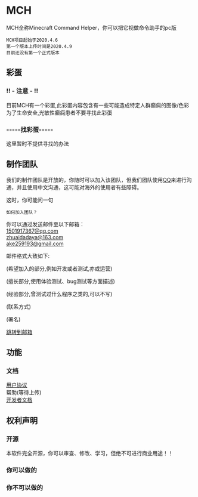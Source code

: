 # MCH
MCH全称Minecraft Command Helper，你可以把它视做命令助手的pc版
```
MCH项目起始于2020.4.6
第一个版本上传时间是2020.4.9
目前还没有第一个正式版本
```
## 彩蛋
### !! -  注意 - !!
目前MCH有一个彩蛋,此彩蛋内容包含有一些可能造成特定人群癫痫的图像/色彩<br>
为了生命安全,光敏性癫痫患者不要寻找此彩蛋

### -----找彩蛋-----
这里暂时不提供寻找的办法

## 制作团队
我们的制作团队是开放的，你随时可以加入该团队，但我们团队使用[QQ](https://play.google.com/store/apps/details?id=com.tencent.mobileqq&hl=zh&gl=US&referrer=utm_source%3Dgoogle%26utm_medium%3Dorganic%26utm_term%3D%E4%B8%8B%E8%BD%BDqq&pcampaignid=APPU_1_J92HYPrwHu3EmAXinaOYBA)来进行沟通，并且使用中文沟通，这可能对海外的使用者有些障碍。

这时，你可能问一句
```
如何加入团队？
```

你可以通过发送邮件至以下邮箱：<br>
1501917367@qq.com <br>
zhuaidadaya@163.com <br>
ake259193@gmail.com

邮件格式大致如下:

(希望加入的部分,例如开发或者测试,亦或运营)

(擅长部分,使用体验测试、bug测试等方面描述)

(经验部分,曾测试过什么程序之类的,可以不写)

(联系方式)

(署名)

<a href="mailto:1501917367@qq.com;zhuaidadaya@163.com;3477124880@qq.com;ake259193@gmail.com">跳转到邮箱</a>

## 功能
### 文档
[用户协议](http://caibiwangluo.eu5.org/mch/yhxy.php)<br>
帮助(等待上传)<br>
[开发者文档](http://caibiwangluo.eu5.org/mch/code.php)<br>
## 权利声明
### 开源
本软件完全开源，你可以审查、修改、学习，但绝不可进行商业用途！！
### 你可以做的
### 你不可以做的
